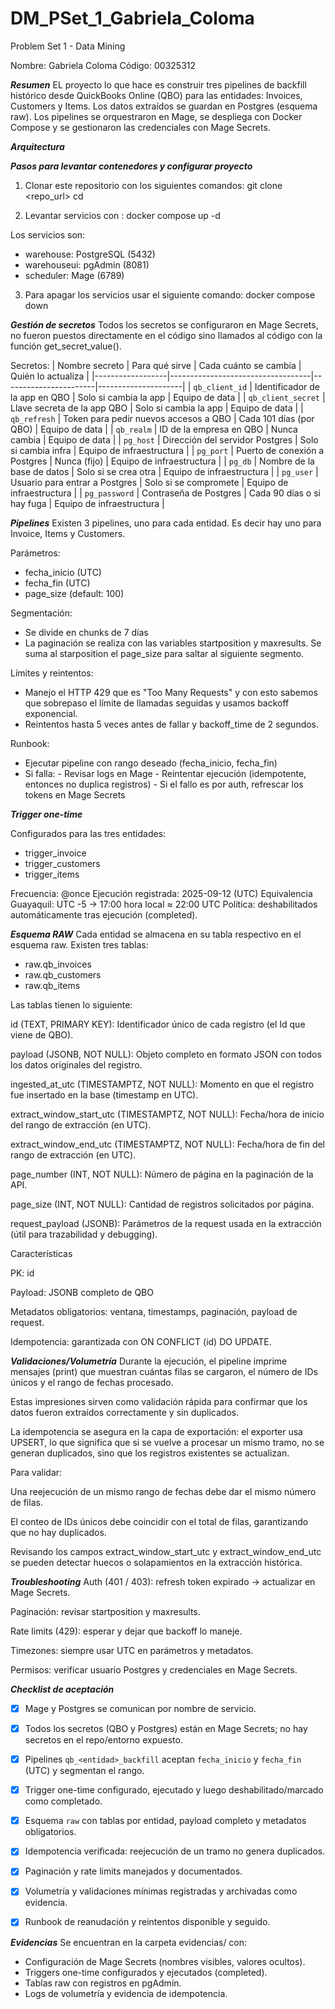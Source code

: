 # DM_PSet_1_Gabriela_Coloma

Problem Set 1 - Data Mining

Nombre: Gabriela Coloma
Código: 00325312

***Resumen***
EL proyecto lo que hace es construir tres pipelines de backfill histórico desde QuickBooks Online (QBO) para las entidades: Invoices, Customers y Items. Los datos extraídos se guardan en Postgres (esquema raw). Los pipelines se orquestraron en Mage, se despliega con Docker Compose y se gestionaron las credenciales con Mage Secrets.

***Arquitectura***


***Pasos para levantar contenedores y configurar proyecto***

1. Clonar este repositorio con los siguientes comandos:
    git clone <repo_url>
    cd <repo>
    
2. Levantar servicios con :
     docker compose up -d
   
Los servicios son: 
- warehouse: PostgreSQL (5432)
- warehouseui: pgAdmin (8081)
- scheduler: Mage (6789)

3. Para apagar los servicios usar el siguiente comando:
     docker compose down

***Gestión de secretos***
Todos los secretos se configuraron en Mage Secrets, no fueron puestos directamente en el código sino llamados al código con la función get_secret_value(). 

Secretos: 
| Nombre secreto   | Para qué sirve                    | Cada cuánto se cambia | Quién lo actualiza |
|------------------|-----------------------------------|-----------------------|---------------------|
| `qb_client_id`   | Identificador de la app en QBO    | Solo si cambia la app | Equipo de data |
| `qb_client_secret` | Llave secreta de la app QBO     | Solo si cambia la app | Equipo de data |
| `qb_refresh`     | Token para pedir nuevos accesos a QBO | Cada 101 días (por QBO) | Equipo de data |
| `qb_realm`       | ID de la empresa en QBO           | Nunca cambia          | Equipo de data |
| `pg_host`        | Dirección del servidor Postgres   | Solo si cambia infra  | Equipo de infraestructura |
| `pg_port`        | Puerto de conexión a Postgres     | Nunca (fijo)          | Equipo de infraestructura |
| `pg_db`          | Nombre de la base de datos        | Solo si se crea otra  | Equipo de infraestructura |
| `pg_user`        | Usuario para entrar a Postgres    | Solo si se compromete | Equipo de infraestructura |
| `pg_password`    | Contraseña de Postgres            | Cada 90 días o si hay fuga | Equipo de infraestructura |

***Pipelines***
Existen 3 pipelines, uno para cada entidad. Es decir hay uno para Invoice, Items y Customers.

Parámetros: 
- fecha_inicio (UTC)
- fecha_fin (UTC)
- page_size (default: 100)

Segmentación: 
- Se divide en chunks de 7 días
- La paginación se realiza con las variables startposition y maxresults. Se suma al starposition el page_size para saltar al siguiente segmento.

Límites y reintentos:
- Manejo el HTTP 429 que es "Too Many Requests" y con esto sabemos que sobrepaso el límite de llamadas seguidas y usamos backoff exponencial.
- Reintentos hasta 5 veces antes de fallar y backoff_time de 2 segundos.

Runbook:
- Ejecutar pipeline con rango deseado (fecha_inicio, fecha_fin)
- Si falla:
      - Revisar logs en Mage
      - Reintentar ejecución (idempotente, entonces no duplica registros)
      - Si el fallo es por auth, refrescar los tokens en Mage Secrets

***Trigger one-time***

Configurados para las tres entidades:
- trigger_invoice
- trigger_customers
- trigger_items

Frecuencia: @once
Ejecución registrada: 2025-09-12 (UTC)
Equivalencia Guayaquil: UTC -5 → 17:00 hora local ≈ 22:00 UTC
Política: deshabilitados automáticamente tras ejecución (completed).

***Esquema RAW***
Cada entidad se almacena en su tabla respectivo en el esquema raw.
Existen tres tablas:
- raw.qb_invoices
- raw.qb_customers
- raw.qb_items



Las tablas tienen lo siguiente:

id (TEXT, PRIMARY KEY): Identificador único de cada registro (el Id que viene de QBO).

payload (JSONB, NOT NULL): Objeto completo en formato JSON con todos los datos originales del registro.

ingested_at_utc (TIMESTAMPTZ, NOT NULL): Momento en que el registro fue insertado en la base (timestamp en UTC).

extract_window_start_utc (TIMESTAMPTZ, NOT NULL): Fecha/hora de inicio del rango de extracción (en UTC).

extract_window_end_utc (TIMESTAMPTZ, NOT NULL): Fecha/hora de fin del rango de extracción (en UTC).

page_number (INT, NOT NULL): Número de página en la paginación de la API.

page_size (INT, NOT NULL): Cantidad de registros solicitados por página.

request_payload (JSONB): Parámetros de la request usada en la extracción (útil para trazabilidad y debugging).



Características

PK: id

Payload: JSONB completo de QBO

Metadatos obligatorios: ventana, timestamps, paginación, payload de request.

Idempotencia: garantizada con ON CONFLICT (id) DO UPDATE.



***Validaciones/Volumetría***
Durante la ejecución, el pipeline imprime mensajes (print) que muestran cuántas filas se cargaron, el número de IDs únicos y el rango de fechas procesado.

Estas impresiones sirven como validación rápida para confirmar que los datos fueron extraídos correctamente y sin duplicados.

La idempotencia se asegura en la capa de exportación: el exporter usa UPSERT, lo que significa que si se vuelve a procesar un mismo tramo, no se generan duplicados, sino que los registros existentes se actualizan.

Para validar:

Una reejecución de un mismo rango de fechas debe dar el mismo número de filas.

El conteo de IDs únicos debe coincidir con el total de filas, garantizando que no hay duplicados.

Revisando los campos extract_window_start_utc y extract_window_end_utc se pueden detectar huecos o solapamientos en la extracción histórica.



***Troubleshooting***
Auth (401 / 403): refresh token expirado → actualizar en Mage Secrets.

Paginación: revisar startposition y maxresults.

Rate limits (429): esperar y dejar que backoff lo maneje.

Timezones: siempre usar UTC en parámetros y metadatos.

Permisos: verificar usuario Postgres y credenciales en Mage Secrets.

***Checklist de aceptación***

- [x] Mage y Postgres se comunican por nombre de servicio.  
- [x] Todos los secretos (QBO y Postgres) están en Mage Secrets; no hay secretos en el repo/entorno expuesto.  
- [x] Pipelines `qb_<entidad>_backfill` aceptan `fecha_inicio` y `fecha_fin` (UTC) y segmentan el rango.  
- [x] Trigger one-time configurado, ejecutado y luego deshabilitado/marcado como completado.  
- [x] Esquema `raw` con tablas por entidad, payload completo y metadatos obligatorios.  
- [x] Idempotencia verificada: reejecución de un tramo no genera duplicados.  
- [x] Paginación y rate limits manejados y documentados.  
- [x] Volumetría y validaciones mínimas registradas y archivadas como evidencia.  
- [x] Runbook de reanudación y reintentos disponible y seguido.


***Evidencias***
Se encuentran en la carpeta evidencias/ con:
- Configuración de Mage Secrets (nombres visibles, valores ocultos).
- Triggers one-time configurados y ejecutados (completed).
- Tablas raw con registros en pgAdmin.
- Logs de volumetría y evidencia de idempotencia.


